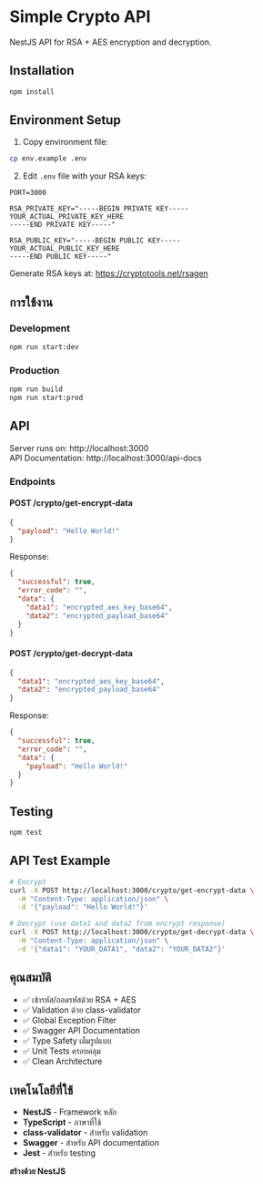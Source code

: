 # Simple Crypto API

NestJS API for RSA + AES encryption and decryption.

## Installation

```bash
npm install
```

## Environment Setup

1. Copy environment file:
```bash
cp env.example .env
```

2. Edit `.env` file with your RSA keys:
```env
PORT=3000

RSA_PRIVATE_KEY="-----BEGIN PRIVATE KEY-----
YOUR_ACTUAL_PRIVATE_KEY_HERE
-----END PRIVATE KEY-----"

RSA_PUBLIC_KEY="-----BEGIN PUBLIC KEY-----
YOUR_ACTUAL_PUBLIC_KEY_HERE
-----END PUBLIC KEY-----"
```

Generate RSA keys at: https://cryptotools.net/rsagen

## การใช้งาน

### Development
```bash
npm run start:dev
```

### Production
```bash
npm run build
npm run start:prod
```

## API

Server runs on: http://localhost:3000  
API Documentation: http://localhost:3000/api-docs

### Endpoints

#### POST /crypto/get-encrypt-data
```json
{
  "payload": "Hello World!"
}
```

Response:
```json
{
  "successful": true,
  "error_code": "",
  "data": {
    "data1": "encrypted_aes_key_base64",
    "data2": "encrypted_payload_base64"
  }
}
```

#### POST /crypto/get-decrypt-data
```json
{
  "data1": "encrypted_aes_key_base64",
  "data2": "encrypted_payload_base64"
}
```

Response:
```json
{
  "successful": true,
  "error_code": "",
  "data": {
    "payload": "Hello World!"
  }
}
```

## Testing

```bash
npm test
```

## API Test Example

```bash
# Encrypt
curl -X POST http://localhost:3000/crypto/get-encrypt-data \
  -H "Content-Type: application/json" \
  -d '{"payload": "Hello World!"}'

# Decrypt (use data1 and data2 from encrypt response)
curl -X POST http://localhost:3000/crypto/get-decrypt-data \
  -H "Content-Type: application/json" \
  -d '{"data1": "YOUR_DATA1", "data2": "YOUR_DATA2"}'
```

## คุณสมบัติ

- ✅ เข้ารหัส/ถอดรหัสด้วย RSA + AES
- ✅ Validation ด้วย class-validator
- ✅ Global Exception Filter
- ✅ Swagger API Documentation
- ✅ Type Safety เต็มรูปแบบ
- ✅ Unit Tests ครอบคลุม
- ✅ Clean Architecture

## เทคโนโลยีที่ใช้

- **NestJS** - Framework หลัก
- **TypeScript** - ภาษาที่ใช้
- **class-validator** - สำหรับ validation
- **Swagger** - สำหรับ API documentation
- **Jest** - สำหรับ testing

**สร้างด้วย NestJS**